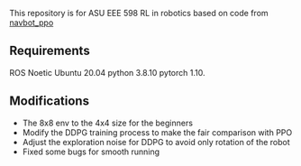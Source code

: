 This repository is for ASU EEE 598 RL in robotics based on code from [navbot_ppo](https://github.com/hamidthri/navbot_ppo)

## Requirements
ROS Noetic
Ubuntu 20.04
python 3.8.10
pytorch 1.10.

## Modifications

- The 8x8 env to the 4x4 size for the beginners
- Modify the DDPG training process to make the fair comparison with PPO
- Adjust the exploration noise for DDPG to avoid only rotation of the robot
- Fixed some bugs for smooth running
